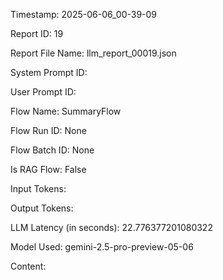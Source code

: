 Timestamp: 2025-06-06_00-39-09

Report ID: 19

Report File Name: llm_report_00019.json

System Prompt ID: 

User Prompt ID: 

Flow Name: SummaryFlow

Flow Run ID: None

Flow Batch ID: None

Is RAG Flow: False

Input Tokens: 

Output Tokens: 

LLM Latency (in seconds): 22.776377201080322

Model Used: gemini-2.5-pro-preview-05-06

Content:



